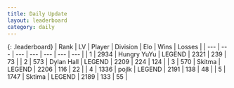 ```yaml
---
title: Daily Update
layout: leaderboard
category: daily
---
```


{: .leaderboard}
| Rank | LV | Player | Division | Elo | Wins | Losses |
| --- | --- | --- | --- | --- | --- | --- |
| <span data-change="0">1</span> | 2934 | <span title="ID: 164871">Hungry YuYu</span> | LEGEND | <span data-change="3">2321</span> | <span data-change="6">239</span> | <span data-change="1">73</span> |
| <span data-change="0">2</span> | 573 | <span title="ID: 174294">Dylan Hall</span> | LEGEND | <span data-change="-2">2209</span> | <span data-change="8">224</span> | <span data-change="3">124</span> |
| <span data-change="0">3</span> | 570 | <span title="ID: 402846">Skitma</span> | LEGEND | <span data-change="0">2206</span> | <span data-change="0">116</span> | <span data-change="0">22</span> |
| <span data-change="3">4</span> | 1336 | <span title="ID: 4783">pojlk</span> | LEGEND | <span data-change="34">2191</span> | <span data-change="12">138</span> | <span data-change="3">48</span> |
| <span data-change="0">5</span> | 1747 | <span title="ID: 353063">Sktima</span> | LEGEND | <span data-change="14">2189</span> | <span data-change="13">133</span> | <span data-change="4">55</span> |
